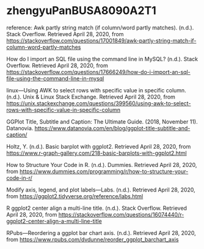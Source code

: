 # zhengyuPanBUSA8090A2T1
reference:
Awk partly string match (if column/word partly matches). (n.d.). Stack Overflow. Retrieved April 28, 2020, from https://stackoverflow.com/questions/17001849/awk-partly-string-match-if-column-word-partly-matches

How do I import an SQL file using the command line in MySQL? (n.d.). Stack Overflow. Retrieved April 28, 2020, from https://stackoverflow.com/questions/17666249/how-do-i-import-an-sql-file-using-the-command-line-in-mysql

linux—Using AWK to select rows with specific value in specific column. (n.d.). Unix & Linux Stack Exchange. Retrieved April 28, 2020, from https://unix.stackexchange.com/questions/399560/using-awk-to-select-rows-with-specific-value-in-specific-column

GGPlot Title, Subtitle and Caption: The Ultimate Guide. (2018, November 11). Datanovia. https://www.datanovia.com/en/blog/ggplot-title-subtitle-and-caption/

Holtz, Y. (n.d.). Basic barplot with ggplot2. Retrieved April 28, 2020, from https://www.r-graph-gallery.com/218-basic-barplots-with-ggplot2.html

How to Structure Your Code in R. (n.d.). Dummies. Retrieved April 28, 2020, from https://www.dummies.com/programming/r/how-to-structure-your-code-in-r/

Modify axis, legend, and plot labels—Labs. (n.d.). Retrieved April 28, 2020, from https://ggplot2.tidyverse.org/reference/labs.html

R ggplot2 center align a multi-line title. (n.d.). Stack Overflow. Retrieved April 28, 2020, from https://stackoverflow.com/questions/16074440/r-ggplot2-center-align-a-multi-line-title

RPubs—Reordering a ggplot bar chart axis. (n.d.). Retrieved April 28, 2020, from https://www.rpubs.com/dvdunne/reorder_ggplot_barchart_axis
